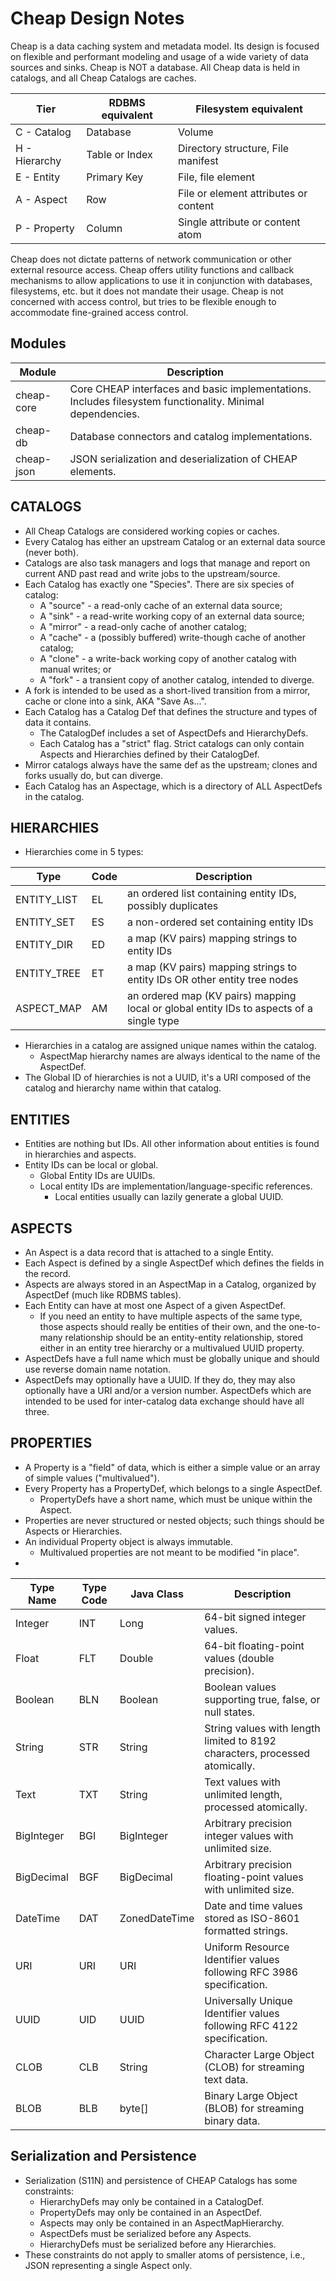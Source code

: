 Cheap Design Notes
==================

Cheap is a data caching system and metadata model. Its design is focused on flexible and performant modeling and
usage of a wide variety of data sources and sinks.
Cheap is NOT a database. All Cheap data is held in catalogs, and all Cheap Catalogs are caches.

| Tier          | RDBMS equivalent | Filesystem equivalent                 |
|---------------|------------------|---------------------------------------|
| C - Catalog   | Database         | Volume                                |
| H - Hierarchy | Table or Index   | Directory structure, File manifest    |
| E - Entity    | Primary Key      | File, file element                    |
| A - Aspect    | Row              | File or element attributes or content |
| P - Property  | Column           | Single attribute or content atom      |



Cheap does not dictate patterns of network communication or other external resource access.
Cheap offers utility functions and callback mechanisms to allow applications to use it in conjunction with databases,
filesystems, etc. but it does not mandate their usage.
Cheap is not concerned with access control, but tries to be flexible enough to accommodate fine-grained access control.

Modules
-------
| Module     | Description                                                                                               |
|------------|-----------------------------------------------------------------------------------------------------------|
| cheap-core | Core CHEAP interfaces and basic implementations. Includes filesystem functionality. Minimal dependencies. |
| cheap-db   | Database connectors and catalog implementations.                                                          |
| cheap-json | JSON serialization and deserialization of CHEAP elements.                                                 |




CATALOGS
--------
* All Cheap Catalogs are considered working copies or caches.
* Every Catalog has either an upstream Catalog or an external data source (never both).
* Catalogs are also task managers and logs that manage and report on current AND past read and write jobs to the upstream/source.
* Each Catalog has exactly one "Species". There are six species of catalog:
    * A "source" - a read-only cache of an external data source;
    * A "sink" - a read-write working copy of an external data source;
    * A "mirror" - a read-only cache of another catalog;
    * A "cache" - a (possibly buffered) write-though cache of another catalog;
    * A "clone" - a write-back working copy of another catalog with manual writes; or
    * A "fork" - a transient copy of another catalog, intended to diverge.
* A fork is intended to be used as a short-lived transition from a mirror, cache or clone into a sink, AKA "Save As...".
* Each Catalog has a Catalog Def that defines the structure and types of data it contains.
  * The CatalogDef includes a set of AspectDefs and HierarchyDefs.
  * Each Catalog has a "strict" flag. Strict catalogs can only contain Aspects and Hierarchies defined by their CatalogDef.
* Mirror catalogs always have the same def as the upstream; clones and forks usually do, but can diverge.
* Each Catalog has an Aspectage, which is a directory of ALL AspectDefs in the catalog.


HIERARCHIES
-----------
* Hierarchies come in 5 types:

| Type        | Code | Description                                                                              |
|-------------|------|------------------------------------------------------------------------------------------|
| ENTITY_LIST | EL   | an ordered list containing entity IDs, possibly duplicates                               |
| ENTITY_SET  | ES   | a non-ordered set containing entity IDs                                                  |
| ENTITY_DIR  | ED   | a map (KV pairs) mapping strings to entity IDs                                           |
| ENTITY_TREE | ET   | a map (KV pairs) mapping strings to entity IDs OR other entity tree nodes                |
| ASPECT_MAP  | AM   | an ordered map (KV pairs) mapping local or global entity IDs to aspects of a single type |


* Hierarchies in a catalog are assigned unique names within the catalog.
  * AspectMap hierarchy names are always identical to the name of the AspectDef.
* The Global ID of hierarchies is not a UUID, it's a URI composed of the catalog and hierarchy name within that catalog.

ENTITIES
--------
* Entities are nothing but IDs. All other information about entities is found in hierarchies and aspects.
* Entity IDs can be local or global.
  * Global Entity IDs are UUIDs.
  * Local entity IDs are implementation/language-specific references.
    * Local entities usually can lazily generate a global UUID.

ASPECTS
-------
* An Aspect is a data record that is attached to a single Entity.
* Each Aspect is defined by a single AspectDef which defines the fields in the record.
* Aspects are always stored in an AspectMap in a Catalog, organized by AspectDef (much like RDBMS tables).
* Each Entity can have at most one Aspect of a given AspectDef.
  * If you need an entity to have multiple aspects of the same type, those aspects should really be entities 
    of their own, and the one-to-many relationship should be an entity-entity relationship, stored either in
    an entity tree hierarchy or a multivalued UUID property.
* AspectDefs have a full name which must be globally unique and should use reverse domain name notation.
* AspectDefs may optionally have a UUID. If they do, they may also optionally have a URI and/or a version number.
  AspectDefs which are intended to be used for inter-catalog data exchange should have all three.

PROPERTIES
----------
* A Property is a "field" of data, which is either a simple value or an array of simple values ("multivalued").
* Every Property has a PropertyDef, which belongs to a single AspectDef.
  * PropertyDefs have a short name, which must be unique within the Aspect.
* Properties are never structured or nested objects; such things should be Aspects or Hierarchies.
* An individual Property object is always immutable.
  * Multivalued properties are not meant to be modified "in place".
* 

| Type Name   | Type Code | Java Class     | Description                                                                 |
|-------------|-----------|----------------|-----------------------------------------------------------------------------|
| Integer     | INT       | Long           | 64-bit signed integer values.                                               |
| Float       | FLT       | Double         | 64-bit floating-point values (double precision).                            |
| Boolean     | BLN       | Boolean        | Boolean values supporting true, false, or null states.                      |
| String      | STR       | String         | String values with length limited to 8192 characters, processed atomically. |
| Text        | TXT       | String         | Text values with unlimited length, processed atomically.                    |
| BigInteger  | BGI       | BigInteger     | Arbitrary precision integer values with unlimited size.                     |
| BigDecimal  | BGF       | BigDecimal     | Arbitrary precision floating-point values with unlimited size.              |
| DateTime    | DAT       | ZonedDateTime  | Date and time values stored as ISO-8601 formatted strings.                  |
| URI         | URI       | URI            | Uniform Resource Identifier values following RFC 3986 specification.        |
| UUID        | UID       | UUID           | Universally Unique Identifier values following RFC 4122 specification.      |
| CLOB        | CLB       | String         | Character Large Object (CLOB) for streaming text data.                      |
| BLOB        | BLB       | byte[]         | Binary Large Object (BLOB) for streaming binary data.                       |


Serialization and Persistence
-----------------------------
* Serialization (S11N) and persistence of CHEAP Catalogs has some constraints:
  * HierarchyDefs may only be contained in a CatalogDef.
  * PropertyDefs may only be contained in an AspectDef.
  * Aspects may only be contained in an AspectMapHierarchy.
  * AspectDefs must be serialized before any Aspects.
  * HierarchyDefs must be serialized before any Hierarchies.
* These constraints do not apply to smaller atoms of persistence, i.e., JSON representing a single Aspect only. 



